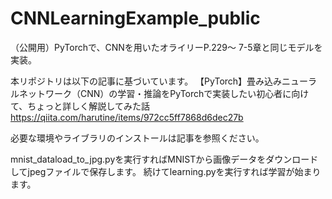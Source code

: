 # CNNLearningExample_public
（公開用）PyTorchで、CNNを用いたオライリーP.229～ 7-5章と同じモデルを実装。

本リポジトリは以下の記事に基づいています。
【PyTorch】畳み込みニューラルネットワーク（CNN）の学習・推論をPyTorchで実装したい初心者に向けて、ちょっと詳しく解説してみた話
https://qiita.com/harutine/items/972cc5ff7868d6dec27b

必要な環境やライブラリのインストールは記事を参照ください。

mnist_dataload_to_jpg.pyを実行すればMNISTから画像データをダウンロードしてjpegファイルで保存します。
続けてlearning.pyを実行すれば学習が始まります。
